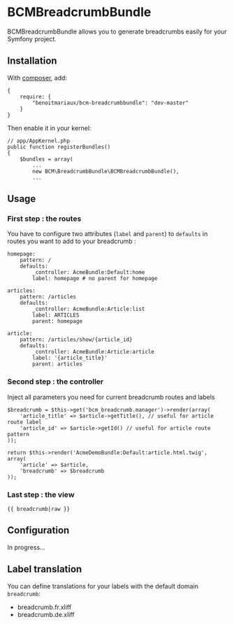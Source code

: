 BCMBreadcrumbBundle
===================

BCMBreadcrumbBundle allows you to generate breadcrumbs easily for your Symfony project.

Installation
------------

With [composer](http://packagist.org), add:

    {
        require: {
            "benoitmariaux/bcm-breadcrumbbundle": "dev-master"
        }
    }

Then enable it in your kernel:

    // app/AppKernel.php
    public function registerBundles()
    {
        $bundles = array(
            ...
            new BCM\BreadcrumbBundle\BCMBreadcrumbBundle(),
            ...


Usage
-----

### First step : the routes

You have to configure two attributes (`label` and `parent`) to `defaults` in routes you want to add to your breadcrumb :

    homepage:
        pattern: /
        defaults:
            _controller: AcmeBundle:Default:home
            label: homepage # no parent for homepage

    articles:
        pattern: /articles
        defaults:
            _controller: AcmeBundle:Article:list
            label: ARTICLES
            parent: homepage

    article:
        pattern: /articles/show/{article_id}
        defaults:
            _controller: AcmeBundle:Article:article
            label: '{article_title}'
            parent: articles

### Second step : the controller
Inject all parameters you need for current breadcrumb routes and labels

    $breadcrumb = $this->get('bcm_breadcrumb.manager')->render(array(
        'article_title' => $article->getTitle(), // useful for article route label
        'article_id' => $article->getId() // useful for article route pattern
    ));

    return $this->render('AcmeDemoBundle:Default:article.html.twig', array(
        'article' => $article,
        'breadcrumb' => $breadcrumb
    ));

### Last step : the view

    {{ breadcrumb|raw }}


Configuration
-------------

In progress...

Label translation
-----------------

You can define translations for your labels with the default domain `breadcrumb`:
* breadcrumb.fr.xliff
* breadcrumb.de.xliff
